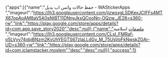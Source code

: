 {"apps":[{"name":"حفظ حالات  واتس اب بديل - WAStickerApps‏
 ","imageurl":"https://lh3.googleusercontent.com/jizwsxgLSDKexJCIFFs4MTX67opAoAM8aV5A0sNtBT11DNnyJkxQCooNn-OQzw_JE28=s360-rw","link":"https://play.google.com/store/apps/details?id=com.app.save_story2020","desc":null},{"name":"ملصقات اسلامية
 ","imageurl":"https://lh3.googleusercontent.com/CLsI_FMRaf-o5LVyv74xbjBNzm2KvUhYEGTS67zIaLLdGy_M_75UsVoFkNwskZGAr-UD=s360-rw","link":"https://play.google.com/store/apps/details?id=com.iclamstacker.moslem","desc","desc":null}],"success":1}
